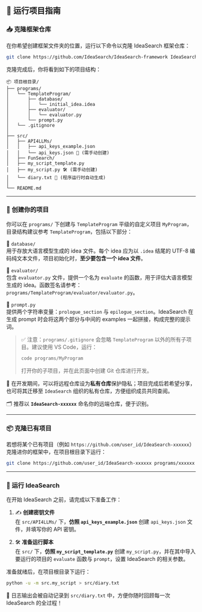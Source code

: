 ## 🚀 运行项目指南

### 📥 克隆框架仓库

在你希望创建框架文件夹的位置，运行以下命令以克隆 IdeaSearch 框架仓库：

```bash
git clone https://github.com/IdeaSearch/IdeaSearch-framework IdeaSearch
```

克隆完成后，你将看到如下的项目结构：

```text
📦 项目根目录/
├── programs/
│   └── TemplateProgram/
│       ├── database/
│       │   └── initial_idea.idea
│       ├── evaluator/
│       │   └── evaluator.py
│       └── prompt.py
│   └── .gitignore
│
├── src/
│   ├── API4LLMs/
│   │   ├── api_keys_example.json
│   │   └── api_keys.json 📝 (需手动创建)
│   ├── FunSearch/
│   ├── my_script_template.py
│   ├── my_script.py 🛠 (需手动创建)
│   └── diary.txt 📔 (程序运行时自动生成)
│
└── README.md
```

---

### 🧱 创建你的项目

你可以在 `programs/` 下创建与 `TemplateProgram` 平级的自定义项目 `MyProgram`，目录结构建议参考 `TemplateProgram`，包括以下部分：

📁 `database/`  
用于存放大语言模型生成的 idea 文件。每个 idea 应为以 `.idea` 结尾的 UTF-8 编码纯文本文件，项目初始化时，**至少要包含一个 idea 文件**。

📁 `evaluator/`  
包含 `evaluator.py` 文件，提供一个名为 `evaluate` 的函数，用于评估大语言模型生成的 idea。函数签名请参考：
`programs/TemplateProgram/evaluator/evaluator.py`。

📄 `prompt.py`  
提供两个字符串变量：`prologue_section` 与 `epilogue_section`。IdeaSearch 在生成 prompt 时会将这两个部分与中间的 examples 一起拼接，构成完整的提示词。

> ✅ 注意：`programs/.gitignore` 会忽略 `TemplateProgram` 以外的所有子项目。建议使用 VS Code，运行：
>
> ```bash
> code programs/MyProgram
> ```
>
> 打开你的子项目，并在此页面中创建 Git 仓库进行开发。

📡 在开发期间，可以将远程仓库设为**私有仓库**保护隐私；项目完成后若希望分享，也可将其迁移至 `IdeaSearch` 组织的私有仓库，方便组织成员共同查阅。

🗂 推荐以 **`IdeaSearch-xxxxxx`** 命名你的远端仓库，便于识别。

---

### 📦 克隆已有项目

若想将某个已有项目（例如 `https://github.com/user_id/IdeaSearch-xxxxxx`）克隆进你的框架中，在项目根目录下运行：

```bash
git clone https://github.com/user_id/IdeaSearch-xxxxxx programs/xxxxxx
```

---

### 🎯 运行 IdeaSearch

在开始 IdeaSearch 之前，请完成以下准备工作：

1. ✍ **创建密钥文件**  
   在 `src/API4LLMs/` 下，**仿照 `api_keys_example.json`** 创建 `api_keys.json` 文件，并填写你的 API 密钥。

2. 🛠 **准备运行脚本**  
   在 `src/` 下，**仿照 `my_script_template.py`** 创建 `my_script.py`，并在其中导入要运行的项目的 `evaluate` 函数与 `prompt`，设置 IdeaSearch 的相关参数。

准备就绪后，在项目根目录下运行：

```bash
python -u -m src.my_script > src/diary.txt
```

📒 日志输出会被自动记录到 `src/diary.txt` 中，方便你随时回顾每一次 IdeaSearch 的全过程！

